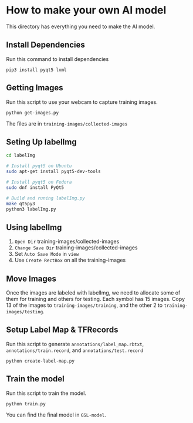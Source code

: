# How to make your own AI model

This directory has everything you need to make the AI model.

## Install Dependencies

Run this command to install dependencies

    pip3 install pyqt5 lxml

## Getting Images

Run this script to use your webcam to capture training images.

    python get-images.py

The files are in ```training-images/collected-images```

## Seting Up labelImg

```bash
cd labelImg

# Install pyqt5 on Ubuntu
sudo apt-get install pyqt5-dev-tools

# Install pyqt5 on Fedora
sudo dnf install PyQt5

# Build and runing labelImg.py
make qt5py3
python3 labelImg.py
```

## Using labelImg

1. ```Open Dir``` training-images/collected-images
2. ```Change Save Dir``` training-images/collected-images
3. Set ```Auto Save Mode``` in ```view```
4. Use ```Create RectBox``` on all the training-images

## Move Images

Once the images are labeled with labelImg, we need to allocate some of them for training and others for testing. Each symbol has 15 images. Copy 13 of the images to ```training-images/training```, and the other 2 to ```training-images/testing```.

## Setup Label Map & TFRecords

Run this script to generate ```annotations/label_map.rbtxt```, ```annotations/train.record```, and ```annotations/test.record```

    python create-label-map.py

## Train the model

Run this script to train the model.

    python train.py

You can find the final model in ```GSL-model```.
